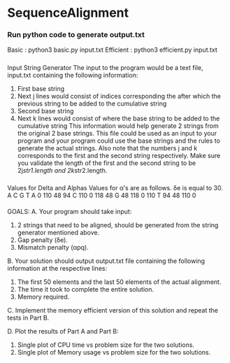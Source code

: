 # SequenceAlignment
### Run python code to generate output.txt
Basic : python3 basic.py input.txt
Efficient : python3 efficient.py input.txt

#####
Input String Generator
The input to the program would be a text file, input.txt containing the following
information:
1. First base string
2. Next j lines would consist of indices corresponding the after which the
previous string to be added to the cumulative string
3. Second base string
4. Next k lines would consist of where the base string to be added to the
cumulative string
This information would help generate 2 strings from the original 2 base strings.
This file could be used as an input to your program and your program could use
the base strings and the rules to generate the actual strings. Also note that the
numbers j and k corresponds to the first and the second string respectively. Make
sure you validate the length of the first and the second string to be
2j*str1.length and 2k*str2.length.
#####

Values for Delta and Alphas
Values for α’s are as follows. δe is equal to 30.
A C G T
A 0 110 48 94
C 110 0 118 48
G 48 118 0 110
T 94 48 110 0

####
GOALS:
A. Your program should take input:
1. 2 strings that need to be aligned, should be generated from the string
generator mentioned above.
2. Gap penalty (δe).
3. Mismatch penalty (αpq).

B. Your solution should output output.txt file containing the following information at
the respective lines:
1. The first 50 elements and the last 50 elements of the actual alignment.
2. The time it took to complete the entire solution.
3. Memory required.

C. Implement the memory efficient version of this solution and repeat the tests in
Part B.

D. Plot the results of Part A and Part B:
1. Single plot of CPU time vs problem size for the two solutions.
2. Single plot of Memory usage vs problem size for the two solutions.
